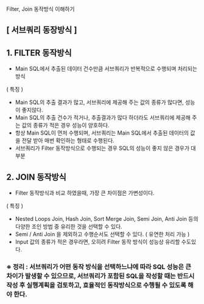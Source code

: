 Filter, Join 동작방식 이해하기

## \[ 서브쿼리 동장방식 \]

## 1\. FILTER 동작방식

-   Main SQL에서 추출된 데이터 건수만큼 서브쿼리가 반복적으로 수행되며 처리되는 방식

( 특징 )

-   Main SQL의 추출 결과가 많고, 서브쿼리에 제공해 주는 값의 종류가 많다면, 성능이 좋지않다.
-   Main SQL의 추출 건수가 적거나, 추출결과가 많다 하더라도 서브쿼리에 제공해 주는 값의 종류가 적은 경우 성능이 양호하다.
-   항상 Main SQL이 먼저 수행되며, 서브쿼리는 Main SQL에서 추출된 데이터의 값을 전달 받아 매번 확인하는 형태로 수행된다.
-   서브쿼리가 Filter 동작방식으로 수행되는 경우 SQL의 성능이 좋지 않은 경우가 대부분

## 2\. JOIN 동작방식

-   Filter 동작방식과 비교 하였을때, 가장 큰 차이점은 가변성이다.

( 특징 )

-   Nested Loops Join, Hash Join, Sort Merge Join, Semi Join, Anti Join 등의 다양한 조인 방법 중 유리한 것을 선택할 수 있다.
-   Semi / Anti Join 을 제외하고 수행순서도 선택할 수 있다. ( 유연한 처리 가능 )
-   Input 값의 종류가 적은 경우라면, 오히려 Filter 동작 방식이 성능상 유리할 수도있다.

### ※ 정리 : 서브쿼리가 어떤 동작 방식을 선택하느냐에 따라 SQL 성능은 큰 차이가 발생할 수 있으므로, 서브쿼리가 포함된 SQL을 작성할 때는 반드시 작성 후 실행계획을 검토하고, 효율적인 동작방식으로 수행될 수 있도록 해야 한다.
